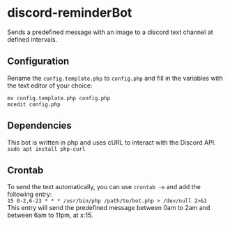 # discord-reminderBot
Sends a predefined message with an image to a discord text channel at defined intervals.

## Configuration
Rename the `config.template.php` to `config.php` and fill in the variables with the text editor of your choice:  
```
mv config.template.php config.php
mcedit config.php
```

## Dependencies
This bot is written in php and uses cURL to interact with the Discord API.  
`sudo apt install php-curl`

## Crontab
To send the text automatically, you can use `crontab -e` and add the following entry:  
`15 0-2,6-23 * * * /usr/bin/php /path/to/bot.php > /dev/null 2>&1`  
This entry will send the predefined message between 0am to 2am and between 6am to 11pm, at x:15.  
